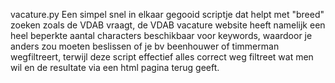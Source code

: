 vacature.py
Een simpel snel in elkaar gegooid scriptje dat helpt met "breed" zoeken zoals de VDAB vraagt, de VDAB vacature website heeft namelijk een heel beperkte aantal characters beschikbaar voor keywords, waardoor je anders zou moeten beslissen of je bv beenhouwer of timmerman wegfiltreert, terwijl deze script effectief alles correct weg filtreet wat men wil en de resultate via een html pagina terug geeft.
